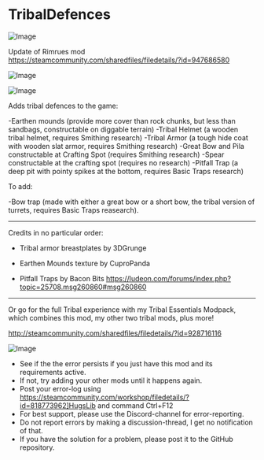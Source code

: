 # TribalDefences

![Image](https://i.imgur.com/WAEzk68.png)

Update of Rimrues mod
https://steamcommunity.com/sharedfiles/filedetails/?id=947686580

![Image](https://i.imgur.com/7Gzt3Rg.png)

	
![Image](https://i.imgur.com/NOW7jU1.png)

Adds tribal defences to the game:

-Earthen mounds (provide more cover than rock chunks, but less than sandbags, constructable on diggable terrain)
-Tribal Helmet (a wooden tribal helmet, requires Smithing research)
-Tribal Armor (a tough hide coat with wooden slat armor, requires Smithing research)
-Great Bow and Pila constructable at Crafting Spot (requires Smithing research)
-Spear constructable at the crafting spot (requires no research)
-Pitfall Trap (a deep pit with pointy spikes at the bottom, requires Basic Traps research)

To add:

-Bow trap (made with either a great bow or a short bow, the tribal version of turrets, requires Basic Traps reasearch).

-----

Credits in no particular order:

* Tribal armor breastplates by 3DGrunge

* Earthen Mounds texture by CuproPanda

* Pitfall Traps by Bacon Bits https://ludeon.com/forums/index.php?topic=25708.msg260860#msg260860

-----

Or go for the full Tribal experience with my Tribal Essentials Modpack, which combines this mod, my other two tribal mods, plus more!

http://steamcommunity.com/sharedfiles/filedetails/?id=928716116

![Image](https://i.imgur.com/Rs6T6cr.png)



-  See if the the error persists if you just have this mod and its requirements active.
-  If not, try adding your other mods until it happens again.
-  Post your error-log using https://steamcommunity.com/workshop/filedetails/?id=818773962]HugsLib and command Ctrl+F12
-  For best support, please use the Discord-channel for error-reporting.
-  Do not report errors by making a discussion-thread, I get no notification of that.
-  If you have the solution for a problem, please post it to the GitHub repository.



